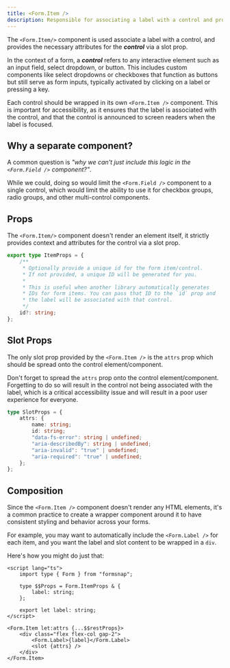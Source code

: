 ```yaml
---
title: <Form.Item />
description: Responsible for associating a label with a control and providing necessary attributes for the control.
---
```


<script>
	import { Callout } from '$lib/components'
</script>

The `<Form.Item/>` component is used associate a label with a control, and provides the necessary attributes for the **_control_** via a slot prop.

In the context of a form, a **_control_** refers to any interactive element such as an input field, select dropdown, or button. This includes custom components like select dropdowns or checkboxes that function as buttons but still serve as form inputs, typically activated by clicking on a label or pressing a key.

Each control should be wrapped in its own `<Form.Item />` component. This is important for accessibility, as it ensures that the label is associated with the control, and that the control is announced to screen readers when the label is focused.

## Why a separate component?

A common question is _"why we can't just include this logic in the `<Form.Field />` component?"_.

While we could, doing so would limit the `<Form.Field />` component to a single control, which would limit the ability to use it for checkbox groups, radio groups, and other multi-control components.

## Props

The `<Form.Item/>` component doesn't render an element itself, it strictly provides context and attributes for the control via a slot prop.

```ts
export type ItemProps = {
	/**
	 * Optionally provide a unique id for the form item/control.
	 * If not provided, a unique ID will be generated for you.
	 *
	 * This is useful when another library automatically generates
	 * IDs for form items. You can pass that ID to the `id` prop and
	 * the label will be associated with that control.
	 */
	id?: string;
};
```

## Slot Props

The only slot prop provided by the `<Form.Item />` is the `attrs` prop which should be spread onto the control element/component.

<Callout type="warning" title="Hey!">

Don't forget to spread the `attrs` prop onto the control element/component. Forgetting to do so will result in the control not being associated with the label, which is a critical accessibility issue and will result in a poor user experience for everyone.

</Callout>

```ts
type SlotProps = {
	attrs: {
		name: string;
		id: string;
		"data-fs-error": string | undefined;
		"aria-describedBy": string | undefined;
		"aria-invalid": "true" | undefined;
		"aria-required": "true" | undefined;
	};
};
```

## Composition

Since the `<Form.Item />` component doesn't render any HTML elements, it's a common practice to create a wrapper component around it to have consistent styling and behavior across your forms.

For example, you may want to automatically include the `<Form.Label />` for each item, and you want the label and slot content to be wrapped in a `div`.

Here's how you might do just that:

```svelte title="CustomItem.svelte"
<script lang="ts">
	import type { Form } from "formsnap";

	type $$Props = Form.ItemProps & {
		label: string;
	};

	export let label: string;
</script>

<Form.Item let:attrs {...$$restProps}>
	<div class="flex flex-col gap-2">
		<Form.Label>{label}</Form.Label>
		<slot {attrs} />
	</div>
</Form.Item>
```
